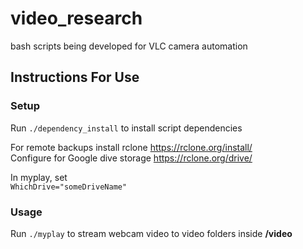 # video_research
bash scripts being developed for VLC camera automation

## Instructions For Use
### Setup
Run `./dependency_install` to install script dependencies

For remote backups install rclone https://rclone.org/install/  
Configure for Google dive storage https://rclone.org/drive/  


In myplay, set  
`WhichDrive="someDriveName"`  

### Usage
Run `./myplay` to stream webcam video to video folders inside __/video__
